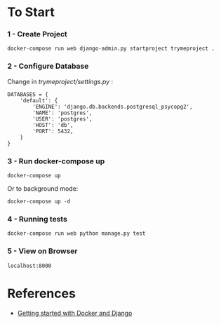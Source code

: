 

# To Start

### 1 - Create Project

	docker-compose run web django-admin.py startproject trymeproject .


### 2 - Configure Database


Change in *trymeproject/settings.py* : 

	DATABASES = {
	    'default': {
    	    'ENGINE': 'django.db.backends.postgresql_psycopg2',
        	'NAME': 'postgres',
	        'USER': 'postgres',
    	    'HOST': 'db',
        	'PORT': 5432,
	    }
	}


### 3 - Run docker-compose up

	docker-compose up
	
Or to background mode:

	docker-compose up -d	
	
### 4 - Running tests

	docker-compose run web python manage.py test
	
### 5 - View on Browser

	localhost:8000		


# References 

* [Getting started with Docker and Django](https://howchoo.com/g/y2y1mtkznda/getting-started-with-docker-compose-and-django)